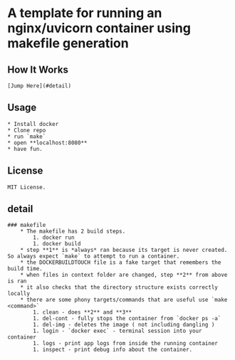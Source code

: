 # A template for running an nginx/uvicorn container using makefile generation
## How It Works
	[Jump Here](#detail)

## Usage
	* Install docker
	* Clone repo
	* run `make`
	* open **localhost:8080**
	* have fun.

## License
	MIT License.

## detail
	### makefile
		* The makefile has 2 build steps.
			1. docker run
			1. docker build
		* step **1** is *always* ran because its target is never created. So always expect `make` to attempt to run a container.
		* the DOCKERBUILDTOUCH file is a fake target that remembers the build time.
		* when files in context folder are changed, step **2** from above is ran
		* it also checks that the directory structure exists correctly locally
		* there are some phony targets/commands that are useful use `make <command>`
			1. clean - does **2** and **3**
			1. del-cont - fully stops the container from `docker ps -a`
			1. del-img - deletes the image ( not including dangling )
			1. login - `docker exec` - terminal session into your container
			1. logs - print app logs from inside the running container
			1. inspect - print debug info about the container.


